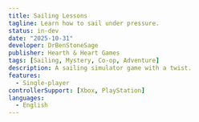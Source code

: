 ```yaml
---
title: Sailing Lessons
tagline: Learn how to sail under pressure.
status: in-dev
date: "2025-10-31"
developer: DrBenStoneSage
publisher: Hearth & Heart Games
tags: [Sailing, Mystery, Co-op, Adventure]
description: A sailing simulator game with a twist.
features:
  - Single-player   
controllerSupport: [Xbox, PlayStation]
languages:
  - English 
---
```


